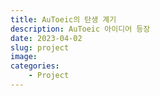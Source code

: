 ```yaml
---
title: AuToeic의 탄생 계기
description: AuToeic 아이디어 등장
date: 2023-04-02
slug: project
image: 
categories:
    - Project
---
```

